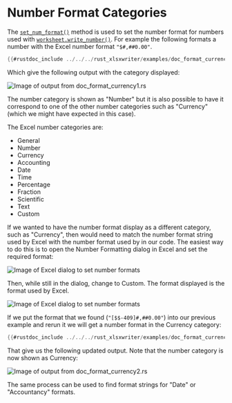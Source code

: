 # Number Format Categories

The [`set_num_format()`] method is used to set the number format for numbers
used with [`worksheet.write_number()`]. For example the following formats a
number with the Excel number format `"$#,##0.00"`.

[`set_num_format()`]: https://docs.rs/rust_xlsxwriter/latest/rust_xlsxwriter/struct.Format.html#method.set_num_format
[`worksheet.write_number()`]: https://docs.rs/rust_xlsxwriter/latest/rust_xlsxwriter/struct.Worksheet.html#method.write_number


```rust
{{#rustdoc_include ../../../rust_xlsxwriter/examples/doc_format_currency1.rs:7:}}
```
Which give the following output with the category displayed:

![Image of output from doc_format_currency1.rs](../../images/format_currency1.png)

The number category is shown as "Number" but it is also possible to have it
correspond to one of the other number categories such as "Currency" (which we
might have expected in this case).

The Excel number categories are:

- General
- Number
- Currency
- Accounting
- Date
- Time
- Percentage
- Fraction
- Scientific
- Text
- Custom

If we wanted to have the number format display as a different category, such as
"Currency", then would need to match the number format string used by Excel with
the number format used by in our code. The easiest way to do this is to open the
Number Formatting dialog in Excel and set the required format:

![Image of Excel dialog to set number formats](../../images/format_currency2.png)

Then, while still in the dialog, change to Custom. The format displayed is the
format used by Excel.

![Image of Excel dialog to set number formats](../../images/format_currency3.png)

If we put the format that we found (`"[$$-409]#,##0.00"`) into our previous
example and rerun it we will get a number format in the Currency category:


```rust
{{#rustdoc_include ../../../rust_xlsxwriter/examples/doc_format_currency2.rs:17:19}}
```

That give us the following updated output. Note that the number category is
now shown as Currency:

![Image of output from doc_format_currency2.rs](../../images/format_currency4.png)

The same process can be used to find format strings for "Date" or
"Accountancy" formats.

